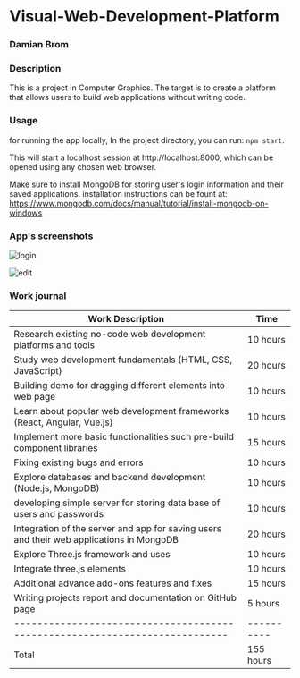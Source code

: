 # Visual-Web-Development-Platform
### Damian Brom

### Description
This is a project in Computer Graphics. 
The target is to create a platform that allows users to build web applications without writing code. 

### Usage
for running the app locally, In the project directory, you can run: `npm start`.

This will start a localhost session at http://localhost:8000, which can be opened using any chosen web browser.

Make sure to install MongoDB for storing user's login information and their saved applications.
installation instructions can be fount at: https://www.mongodb.com/docs/manual/tutorial/install-mongodb-on-windows

### App's screenshots

![login](https://github.com/Damian-Brom/Visual-Web-Development-Platform/assets/92668908/bb5b3e16-ea7e-4675-9c29-74bce8067436)

![edit](https://github.com/Damian-Brom/Visual-Web-Development-Platform/assets/92668908/ccf74d94-c76b-4609-a681-0edc643687ae)



### Work journal
| Work Description                                                                         | Time       |
|------------------------------------------------------------------------------------------|------------|
| Research existing no-code web development platforms and tools                            | 10 hours   |
| Study web development fundamentals (HTML, CSS, JavaScript)                               | 20 hours   |
| Building demo for dragging different elements into web page                              | 10 hours   |
| Learn about popular web development frameworks (React, Angular, Vue.js)                  | 10 hours   |
| Implement more basic functionalities such pre-build component libraries                  | 15 hours   |
| Fixing existing bugs and errors                                                          | 10 hours   |
| Explore databases and backend development (Node.js, MongoDB)                             | 10 hours   |
| developing simple server for storing data base of users and passwords                    | 10 hours   |
| Integration of the server and app for saving users and their web applications in MongoDB | 20 hours   |
| Explore Three.js framework and uses                                                      | 10 hours   |
| Integrate three.js elements                                                              | 10 hours   |
| Additional advance add-ons features and fixes                                            | 15 hours   |
| Writing projects report and documentation on GitHub page                                 | 5 hours    |
| ---------------------------------------------------------------------------              | ---------- |
| Total                                                                                    | 155 hours  |
